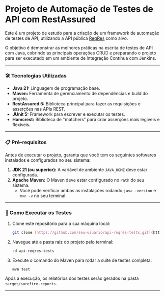 # Projeto de Automação de Testes de API com RestAssured

Este é um projeto de estudo para a criação de um framework de automação de testes de API, utilizando a API pública [ReqRes](https://reqres.in/) como alvo.

O objetivo é demonstrar as melhores práticas na escrita de testes de API com Java, cobrindo as principais operações CRUD e preparando o projeto para ser executado em um ambiente de Integração Contínua com Jenkins.

---

### 🛠️ Tecnologias Utilizadas

* **Java 21:** Linguagem de programação base.
* **Maven:** Ferramenta de gerenciamento de dependências e build do projeto.
* **RestAssured 5:** Biblioteca principal para fazer as requisições e asserções nas APIs REST.
* **JUnit 5:** Framework para escrever e executar os testes.
* **Hamcrest:** Biblioteca de "matchers" para criar asserções mais legíveis e flexíveis.

---

### 📋 Pré-requisitos

Antes de executar o projeto, garanta que você tem os seguintes softwares instalados e configurados no seu sistema:

1.  **JDK 21 (ou superior):** A variável de ambiente `JAVA_HOME` deve estar configurada.
2.  **Apache Maven:** O Maven deve estar configurado no `Path` do seu sistema.
    * Você pode verificar ambas as instalações rodando `java -version` e `mvn -v` no seu terminal.

---

### 🚀 Como Executar os Testes

1.  Clone este repositório para a sua máquina local:
    ```bash
    git clone [https://github.com/seu-usuario/api-reqres-tests.git](https://github.com/seu-usuario/api-reqres-tests.git)
    ```

2.  Navegue até a pasta raiz do projeto pelo terminal:
    ```bash
    cd api-reqres-tests
    ```

3.  Execute o comando do Maven para rodar a suíte de testes completa:
    ```bash
    mvn test
    ```

Após a execução, os relatórios dos testes serão gerados na pasta `target/surefire-reports`.

---